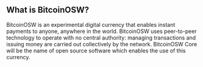 What is BitcoinOSW?
----------------

BitcoinOSW is an experimental digital currency that enables instant payments to
anyone, anywhere in the world. BitcoinOSW uses peer-to-peer technology to operate
with no central authority: managing transactions and issuing money are carried
out collectively by the network. BitcoinOSW Core will be the name of open source
software which enables the use of this currency.
